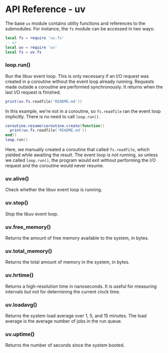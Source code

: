 API Reference - uv
==================

The base `uv` module contains utility functions and references to the
submodules. For instance, the `fs` module can be accessed in two ways:

```lua
local fs = require 'uv.fs'
-- or
local uv = require 'uv'
local fs = uv.fs
```

### loop.run()

Run the libuv event loop. This is only necessary if an I/O request was created
in a coroutine without the event loop already running. Requests made outside a
coroutine are performed synchronously. It returns when the last I/O request is
finished.

```lua
print(uv.fs.readfile('README.md'))
```

In this example, we're not in a coroutine, so `fs.readfile` ran the event loop
implicitly. There is no need to call `loop.run()`.

```lua
coroutine.resume(coroutine.create(function()
  print(uv.fs.readfile('README.md'))
end))
loop.run()
```

Here, we manually created a coroutine that called `fs.readfile`, which yielded
while awaiting the result. The event loop is not running, so unless we called
`loop.run()`, the program would exit without performing the I/O request and the
coroutine would never resume.

### uv.alive()

Check whether the libuv event loop is running.

### uv.stop()

Stop the libuv event loop.

### uv.free_memory()

Returns the amount of free memory available to the system, in bytes.

### uv.total_memory()

Returns the total amount of memory in the system, in bytes.

### uv.hrtime()

Returns a high-resolution time in nanoseconds. It is useful for measuring
intervals but not for determining the current clock time.

### uv.loadavg()

Returns the system load average over 1, 5, and 15 minutes. The load average is
the average number of jobs in the run queue.

### uv.uptime()

Returns the number of seconds since the system booted.
